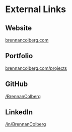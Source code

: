 # External Links

## Website
[brennancolberg.com](https://brennancolberg.com)

## Portfolio
[brennancolberg.com/projects](https://brennancolberg.com/projects)

## GitHub
[/BrennanColberg](https://github.com/BrennanColberg)

## LinkedIn
[/in/BrennanColberg](https://linkedin.com/in/BrennanColberg)